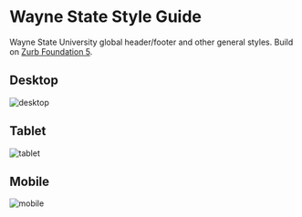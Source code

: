 Wayne State Style Guide
=========

Wayne State University global header/footer and other general styles. Build on [Zurb Foundation 5](http://foundation.zurb.com/).

## Desktop
![desktop](http://waynestate.github.io/styleguide/images/header-fd5-desktop.png "Header on the desktop")

## Tablet
![tablet](http://waynestate.github.io/styleguide/images/header-fd5-tablet.png "Header on the tablet")

## Mobile
![mobile](http://waynestate.github.io/styleguide/images/header-fd5-mobile.png "Header on the mobile")
